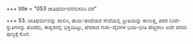 +++
title = "053 ಜಾತಿಧರ್ಮವನನುಸರಿಸಿ ವರ"

+++
53. ಜಾತಿಧರ್ಮವನ್ನು ಪಾಲಿಸಿ, ತಾಯಿ-ತಂದೆಯರ ಸೇವೆಯಲ್ಲಿ ಪ್ರೀತಿಯನ್ನು ಕಾಣುತ್ತ, ಪರರ ನಿಂದೆ-ಸ್ತುತಿಗಳನ್ನು ತೊರೆದು, ಈಶ್ವರನಲ್ಲಿ ಭಕ್ತಿಯಿಟ್ಟು, ಹೆಸರಾದ ಗುರು-ದೈವಗಳ ಭಯ-ಭೀತಿ ಹೆಚ್ಚಿರಲು ಅದೇ ಪರಮ ಪುಣ್ಯಕ್ಕೆ ಕೊನೆ.